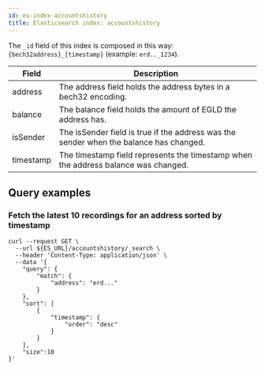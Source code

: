 ```yaml
---
id: es-index-accountshistory
title: Elasticsearch index: accountshistory
---
```


The `_id` field of this index is composed in this way: `{bech32address}_{timestamp}` (example: `erd.._1234`).

| Field     | Description                                                                            |
|-----------|----------------------------------------------------------------------------------------|
| address   | The address field holds the address bytes in a bech32 encoding.                        |
| balance   | The balance field holds the amount of EGLD the address has.                            |
| isSender  | The isSender field is true if the address was the sender when the balance has changed. |
| timestamp | The timestamp field represents the timestamp when the address balance was changed.     |

## Query examples

### Fetch the latest 10 recordings for an address sorted by timestamp

```
curl --request GET \
  --url ${ES_URL}/accountshistory/_search \
  --header 'Content-Type: application/json' \
  --data '{
    "query": {
        "match": {
            "address": "erd..."
        }
    },
    "sort": [
        {
            "timestamp": {
                "order": "desc"
            }
        }
    ],
    "size":10
}'
```
